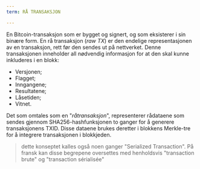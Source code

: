 ```yaml
---
term: RÅ TRANSAKSJON

---
```

En Bitcoin-transaksjon som er bygget og signert, og som eksisterer i sin binære form. En rå transaksjon (*raw TX*) er den endelige representasjonen av en transaksjon, rett før den sendes ut på nettverket. Denne transaksjonen inneholder all nødvendig informasjon for at den skal kunne inkluderes i en blokk:


- Versjonen;
- Flagget;
- Inngangene;
- Resultatene;
- Låsetiden;
- Vitnet.

Det som omtales som en "*råtransaksjon*", representerer rådataene som sendes gjennom SHA256-hashfunksjonen to ganger for å generere transaksjonens TXID. Disse dataene brukes deretter i blokkens Merkle-tre for å integrere transaksjonen i blokkjeden.

> dette konseptet kalles også noen ganger "Serialized Transaction". På fransk kan disse begrepene oversettes med henholdsvis "transaction brute" og "transaction sérialisée"